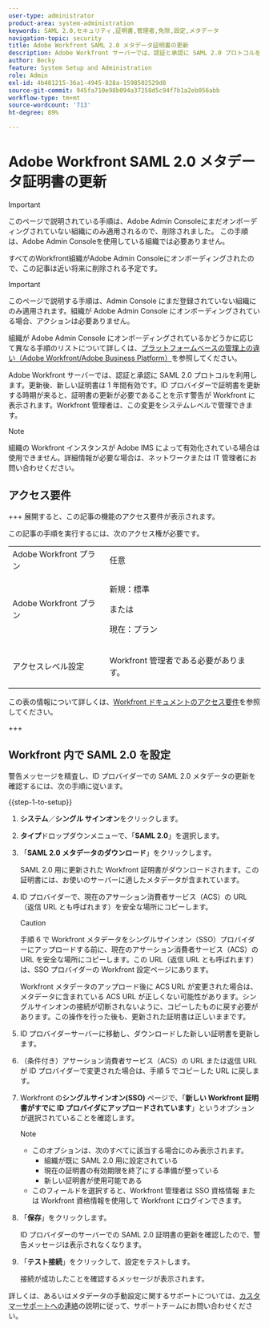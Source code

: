```yaml
---
user-type: administrator
product-area: system-administration
keywords: SAML 2.0,セキュリティ,証明書,管理者,免除,設定,メタデータ
navigation-topic: security
title: Adobe Workfront SAML 2.0 メタデータ証明書の更新
description: Adobe Workfront サーバーでは、認証と承認に SAML 2.0 プロトコルを利用します。更新後、新しい証明書は 1 年間有効です。ID プロバイダーで証明書を更新する時期が来ると、証明書の更新が必要であることを示す警告が Workfront に表示されます。Workfront 管理者は、この変更をシステムレベルで管理できます。
author: Becky
feature: System Setup and Administration
role: Admin
exl-id: 4b481215-36a1-4945-828a-1598502529d8
source-git-commit: 945fa710e98b094a37258d5c94f7b1a2eb056abb
workflow-type: tm+mt
source-wordcount: '713'
ht-degree: 89%

---
```


# Adobe Workfront SAML 2.0 メタデータ証明書の更新

>[!IMPORTANT]
>
>このページで説明されている手順は、Adobe Admin Consoleにまだオンボーディングされていない組織にのみ適用されるので、削除されました。 この手順は、Adobe Admin Consoleを使用している組織では必要ありません。
>
>すべてのWorkfront組織がAdobe Admin Consoleにオンボーディングされたので、この記事は近い将来に削除される予定です。

<!--DELETE ME MARCH 2026-->

>[!IMPORTANT]
>
>このページで説明する手順は、Admin Console にまだ登録されていない組織にのみ適用されます。組織が Adobe Admin Console にオンボーディングされている場合、アクションは必要ありません。
>
>組織が Adobe Admin Console にオンボーディングされているかどうかに応じて異なる手順のリストについて詳しくは、[プラットフォームベースの管理上の違い（Adobe Workfront/Adobe Business Platform）](../../../administration-and-setup/get-started-wf-administration/actions-in-admin-console.md)を参照してください。

Adobe Workfront サーバーでは、認証と承認に SAML 2.0 プロトコルを利用します。更新後、新しい証明書は 1 年間有効です。ID プロバイダーで証明書を更新する時期が来ると、証明書の更新が必要であることを示す警告が Workfront に表示されます。Workfront 管理者は、この変更をシステムレベルで管理できます。

<!--Use this Important note box in the last few weeks before each update.

You must take action to update the metadata in your identity provider with the information from the renewed certificate before the specified date. Mismatched certificates can keep your users from logging in to Workfront after November 22, 2022.
 
-->

>[!NOTE]
>
>組織の Workfront インスタンスが Adobe IMS によって有効化されている場合は使用できません。詳細情報が必要な場合は、ネットワークまたは IT 管理者にお問い合わせください。

## アクセス要件

+++ 展開すると、この記事の機能のアクセス要件が表示されます。

この記事の手順を実行するには、次のアクセス権が必要です。

<table style="table-layout:auto"> 
 <col> 
 <col> 
 <tbody> 
  <tr> 
   <td role="rowheader">Adobe Workfront プラン</td> 
   <td>任意</td> 
  </tr> 
 <tr> 
  <td role="rowheader">Adobe Workfront プラン</td> 
  <td> <p>新規：標準 </p>
 <p>または</p> 
<p>現在：プラン </p> 
</td> 
 </tr>   
 <tr> 
   <td role="rowheader">アクセスレベル設定</td> 
   <td> <p>Workfront 管理者である必要があります。</p> </td> 
  </tr> 
 </tbody> 
</table>

この表の情報について詳しくは、[Workfront ドキュメントのアクセス要件](/help/quicksilver/administration-and-setup/add-users/access-levels-and-object-permissions/access-level-requirements-in-documentation.md)を参照してください。

+++

## Workfront 内で SAML 2.0 を設定

警告メッセージを精査し、ID プロバイダーでの SAML 2.0 メタデータの更新を確認するには、次の手順に従います。

{{step-1-to-setup}}

1. **システム**／**シングル サインオン**&#x200B;をクリックします。

1. **タイプ**&#x200B;ドロップダウンメニューで、「**SAML 2.0**」を選択します。

1. 「**SAML 2.0 メタデータのダウンロード**」をクリックします。

   SAML 2.0 用に更新された Workfront 証明書がダウンロードされます。この証明書には、お使いのサーバーに適したメタデータが含まれています。

1. ID プロバイダーで、現在のアサーション消費者サービス（ACS）の URL（返信 URL とも呼ばれます）を安全な場所にコピーします。

   >[!CAUTION]
   >
   >手順 6 で Workfront メタデータをシングルサインオン（SSO）プロバイダーにアップロードする前に、現在のアサーション消費者サービス（ACS）の URL を安全な場所にコピーします。この URL（返信 URL とも呼ばれます）は、SSO プロバイダーの Workfront 設定ページにあります。
   >
   >
   >Workfront メタデータのアップロード後に ACS URL が変更された場合は、メタデータに含まれている ACS URL が正しくない可能性があります。シングルサインオンの接続が切断されないように、コピーしたものに戻す必要があります。この操作を行った後も、更新された証明書は正しいままです。

1. ID プロバイダーサーバーに移動し、ダウンロードした新しい証明書を更新します。
1. （条件付き）アサーション消費者サービス（ACS）の URL または返信 URL が ID プロバイダーで変更された場合は、手順 5 でコピーした URL に戻します。
1. Workfront の&#x200B;**シングルサインオン(SSO)** ページで、「**新しい Workfront 証明書がすでに ID プロバイダにアップロードされています**」というオプションが選択されていることを確認します。

   >[!NOTE]
   >
   >* このオプションは、次のすべてに該当する場合にのみ表示されます。
   >   * 組織が既に SAML 2.0 用に設定されている
   >   * 現在の証明書の有効期限を終了にする準備が整っている
   >   * 新しい証明書が使用可能である
   >* このフィールドを選択すると、Workfront 管理者は SSO 資格情報 または Workfront 資格情報を使用して Workfront にログインできます。

1. 「**保存**」をクリックします。

   ID プロバイダーのサーバーでの SAML 2.0 証明書の更新を確認したので、警告メッセージは表示されなくなります。

1. 「**テスト接続**」をクリックして、設定をテストします。

   接続が成功したことを確認するメッセージが表示されます。

詳しくは、あるいはメタデータの手動設定に関するサポートについては、[カスタマーサポートへの連絡](../../../workfront-basics/tips-tricks-and-troubleshooting/contact-customer-support.md)の説明に従って、サポートチームにお問い合わせください。

